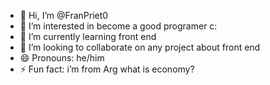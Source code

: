 - 👋 Hi, I’m @FranPriet0
- 👀 I’m interested in become a good programer c:
- 🌱 I’m currently learning front end
- 💞️ I’m looking to collaborate on any project about front end
- 😄 Pronouns: he/him
- ⚡ Fun fact: i’m from Arg what is economy?

<!---
FranPriet0/FranPriet0 is a ✨ special ✨ repository because its `README.md` (this file) appears on your GitHub profile.
You can click the Preview link to take a look at your changes.
--->
